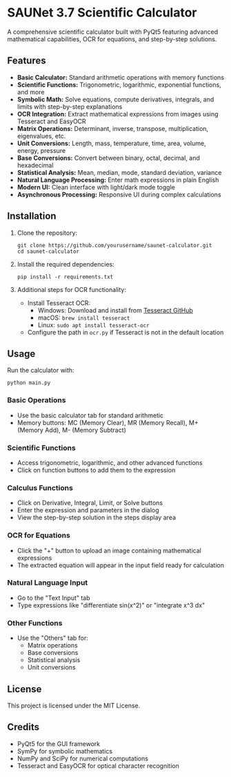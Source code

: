 # SAUNet 3.7 Scientific Calculator

A comprehensive scientific calculator built with PyQt5 featuring advanced mathematical capabilities, OCR for equations, and step-by-step solutions.

## Features

- **Basic Calculator:** Standard arithmetic operations with memory functions
- **Scientific Functions:** Trigonometric, logarithmic, exponential functions, and more
- **Symbolic Math:** Solve equations, compute derivatives, integrals, and limits with step-by-step explanations
- **OCR Integration:** Extract mathematical expressions from images using Tesseract and EasyOCR
- **Matrix Operations:** Determinant, inverse, transpose, multiplication, eigenvalues, etc.
- **Unit Conversions:** Length, mass, temperature, time, area, volume, energy, pressure
- **Base Conversions:** Convert between binary, octal, decimal, and hexadecimal
- **Statistical Analysis:** Mean, median, mode, standard deviation, variance
- **Natural Language Processing:** Enter math expressions in plain English
- **Modern UI:** Clean interface with light/dark mode toggle
- **Asynchronous Processing:** Responsive UI during complex calculations

## Installation

1. Clone the repository:
   ```
   git clone https://github.com/yourusername/saunet-calculator.git
   cd saunet-calculator
   ```

2. Install the required dependencies:
   ```
   pip install -r requirements.txt
   ```

3. Additional steps for OCR functionality:
   - Install Tesseract OCR:
     - Windows: Download and install from [Tesseract GitHub](https://github.com/UB-Mannheim/tesseract/wiki)
     - macOS: `brew install tesseract`
     - Linux: `sudo apt install tesseract-ocr`
   - Configure the path in `ocr.py` if Tesseract is not in the default location

## Usage

Run the calculator with:
```
python main.py
```

### Basic Operations
- Use the basic calculator tab for standard arithmetic
- Memory buttons: MC (Memory Clear), MR (Memory Recall), M+ (Memory Add), M- (Memory Subtract)

### Scientific Functions
- Access trigonometric, logarithmic, and other advanced functions
- Click on function buttons to add them to the expression

### Calculus Functions
- Click on Derivative, Integral, Limit, or Solve buttons
- Enter the expression and parameters in the dialog
- View the step-by-step solution in the steps display area

### OCR for Equations
- Click the "+" button to upload an image containing mathematical expressions
- The extracted equation will appear in the input field ready for calculation

### Natural Language Input
- Go to the "Text Input" tab
- Type expressions like "differentiate sin(x^2)" or "integrate x^3 dx"

### Other Functions
- Use the "Others" tab for:
  - Matrix operations
  - Base conversions
  - Statistical analysis
  - Unit conversions

## License

This project is licensed under the MIT License.

## Credits

- PyQt5 for the GUI framework
- SymPy for symbolic mathematics
- NumPy and SciPy for numerical computations
- Tesseract and EasyOCR for optical character recognition 